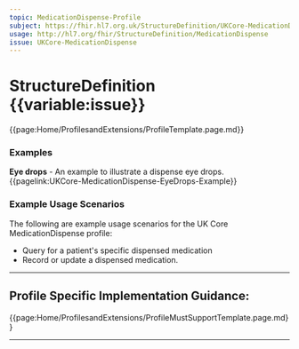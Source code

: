 ```yaml
---
topic: MedicationDispense-Profile
subject: https://fhir.hl7.org.uk/StructureDefinition/UKCore-MedicationDispense
usage: http://hl7.org/fhir/StructureDefinition/MedicationDispense
issue: UKCore-MedicationDispense
---
```

# StructureDefinition {{variable:issue}}

<nocheck>
{{page:Home/ProfilesandExtensions/ProfileTemplate.page.md}}

<div id="Examples" class="tabcontent">
  <h3>Examples</h3>
<b>Eye drops</b> - An example to illustrate a dispense eye drops.  </br>
{{pagelink:UKCore-MedicationDispense-EyeDrops-Example}} 
</div>
</nocheck>


<div id="ProfileGuidance">

### Example Usage Scenarios ###
The following are example usage scenarios for the UK Core MedicationDispense profile:

- Query for a patient's specific dispensed medication
- Record or update a dispensed medication.

<hr class="thickline">

## Profile Specific Implementation Guidance: ##

{{page:Home/ProfilesandExtensions/ProfileMustSupportTemplate.page.md}}

</div>

---
